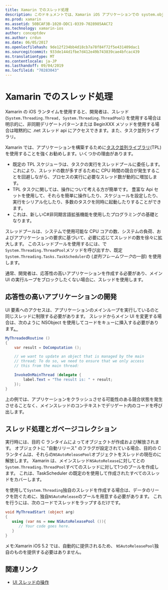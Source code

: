 ```yaml
---
title: Xamarin でのスレッド処理
description: このドキュメントでは、Xamarin iOS アプリケーションでの system.object Api の使用方法について説明します。 タスク並列ライブラリ、応答性の高いアプリケーションの構築、およびガベージコレクションについて説明します。
ms.prod: xamarin
ms.assetid: 50BCAF3B-1020-DDC1-0339-7028985AAC72
ms.technology: xamarin-ios
author: conceptdev
ms.author: crdun
ms.date: 06/05/2017
ms.openlocfilehash: 9de12f234bb4d18cb7a78f84f72f5e431409dac1
ms.sourcegitcommit: 933de144d1fbe7d412e49b743839cae4bfcac439
ms.translationtype: MT
ms.contentlocale: ja-JP
ms.lasthandoff: 09/04/2019
ms.locfileid: "70283043"
---
```

# <a name="threading-in-xamarinios"></a>Xamarin でのスレッド処理

Xamarin の iOS ランタイムを使用すると、開発者は、スレッド (`System.Threading.Thread, System.Threading.ThreadPool`) を使用する場合は明示的に、非同期デリゲートパターンまたは BeginXXX メソッドを使用する場合は暗黙的に .net スレッド api にアクセスできます。また、タスク並列ライブラリ。



Xamarin では、アプリケーションを構築するために[タスク並列ライブラリ](https://msdn.microsoft.com/library/dd460717.aspx)(TPL) を使用することを強くお勧めします。いくつかの理由があります。
- 既定の TPL スケジューラは、タスクの実行をスレッドプールに委任します。これにより、スレッドの数が多すぎるために CPU 時間の競合が発生することを回避しながら、プロセスの実行に必要なスレッド数が動的に増加します。 
- TPL タスクに関しては、操作について考える方が簡単です。 豊富な Api セットを使用して、それらを簡単に操作したり、スケジュールを設定したり、実行をシリアル化したり、多数のタスクを同時に起動したりすることができます。 
- これは、新しいC#非同期言語拡張機能を使用したプログラミングの基礎となります。 


スレッドプールは、システムで使用可能な CPU コアの数、システムの負荷、およびアプリケーションの要求に基づいて、必要に応じてスレッドの数を徐々に拡大します。 このスレッドプールを使用するには、で`System.Threading.ThreadPool`メソッドを呼び出すか、既定`System.Threading.Tasks.TaskScheduler`の (*並列フレームワーク*の一部) を使用します。

通常、開発者は、応答性の高いアプリケーションを作成する必要があり、メイン UI の実行ループをブロックしたくない場合に、スレッドを使用します。

 <a name="Developing_Responsive_Applications" />


## <a name="developing-responsive-applications"></a>応答性の高いアプリケーションの開発

UI 要素へのアクセスは、アプリケーションのメインループを実行しているのと同じスレッドに制限する必要があります。 スレッドからメイン UI を変更する場合は、次のように NSObject を使用してコードをキューに挿入する必要があります[。](xref:Foundation.NSObject)

```csharp
MyThreadedRoutine ()  
{  
    var result = DoComputation ();  

    // we want to update an object that is managed by the main
    // thread; To do so, we need to ensure that we only access
    // this from the main thread:

    InvokeOnMainThread (delegate {  
        label.Text = "The result is: " + result;  
    });
}
```

上の例では、アプリケーションをクラッシュさせる可能性のある競合状態を発生させることなく、メインスレッドのコンテキストでデリゲート内のコードを呼び出します。

 <a name="Threading_and_Garbage_Collection" />


## <a name="threading-and-garbage-collection"></a>スレッド処理とガベージコレクション

実行時には、目的 C ランタイムによってオブジェクトが作成および解放されます。 オブジェクトに "自動リリース" のフラグが設定されている場合、目的の C ランタイムは、それらの`NSAutoReleasePool`オブジェクトをスレッドの現在のに解放します。 Xamarin は、メインスレッド`NSAutoRelease`に対してとの`System.Threading.ThreadPool`すべてのスレッドに対して1つのプールを作成します。 これは、TaskScheduler の既定のを使用して作成されたすべてのスレッドをカバーします。

を使用して`System.Threading`独自のスレッドを作成する場合は、データのリークを防ぐために、独自`NSAutoRelease`のプールを用意する必要があります。 これを行うには、次のコードでスレッドをラップするだけです。

```csharp
void MyThreadStart (object arg)
{
   using (var ns = new NSAutoReleasePool ()){
      // Your code goes here.
   }
}
```

メモ:Xamarin iOS 5.2 では、自動的に提供されるため、 `NSAutoReleasePool`独自のものを提供する必要はありません。


## <a name="related-links"></a>関連リンク

- [UI スレッドの操作](~/ios/user-interface/ios-ui/ui-thread.md)
